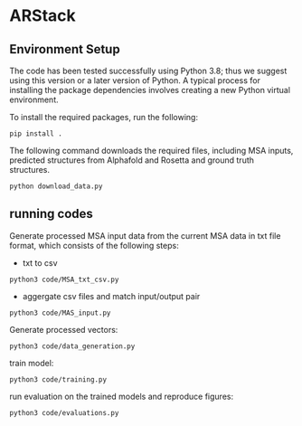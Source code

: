 ARStack
========================================
## Environment Setup
The code has been tested successfully using Python 3.8; thus we suggest using this version or a later version of Python. A typical process for installing the package dependencies involves creating a new Python virtual environment.

To install the required packages, run the following:
```console
pip install .
```
The following command downloads the required files, including MSA inputs, predicted structures from Alphafold and Rosetta and ground truth structures. 
```console
python download_data.py
```
## running codes
Generate processed MSA input data from the current MSA data in txt file format, which consists of the following steps:
- txt to csv 
```console
python3 code/MSA_txt_csv.py
```
- aggergate csv files and match input/output pair
```console
python3 code/MAS_input.py
```
Generate processed vectors:
```console
python3 code/data_generation.py
```

train model:

```console
python3 code/training.py
```

run evaluation on the trained models and reproduce figures:

```console
python3 code/evaluations.py
```

